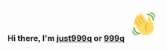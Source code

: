 ### Hi there, I'm [just999q](https://discordapp.com/users/677252734961057812) or [999q](https://discordapp.com/users/677252734961057812) <img src="https://raw.githubusercontent.com/just999q/just999q/main/file/wave.gif" width="70px">
